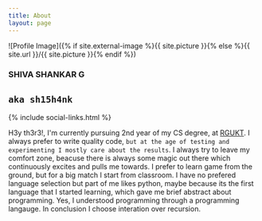 ```yaml
---
title: About
layout: page
---
```

![Profile Image]({% if site.external-image %}{{ site.picture }}{% else %}{{ site.url }}/{{ site.picture }}{% endif %})



### SHIVA SHANKAR G 
## `aka sh15h4nk`
{% include social-links.html %}

H3y th3r3!, I'm currently pursuing 2nd year of my CS degree, at [RGUKT](https://rguktn.ac.in/). I always prefer to write quality code, `but at the age of testing and experimenting I mostly care about the results`. I always try to leave my comfort zone, beacuse there is always some magic out there which continuously excites and pulls me towards. I prefer to learn game from the ground, but for a big match I start from classroom. I have no prefered language selection but part of me likes python, maybe because its the first language that I started learning, which gave me brief abstract about programming. Yes, I understood programming through a programming langauge. In conclusion I choose interation over recursion.